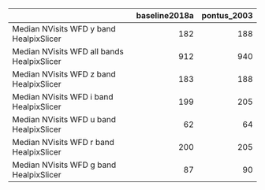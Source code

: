 |                                            |   baseline2018a |   pontus_2003 |
|:-------------------------------------------|----------------:|--------------:|
| Median NVisits WFD y band HealpixSlicer    |             182 |           188 |
| Median NVisits WFD all bands HealpixSlicer |             912 |           940 |
| Median NVisits WFD z band HealpixSlicer    |             183 |           188 |
| Median NVisits WFD i band HealpixSlicer    |             199 |           205 |
| Median NVisits WFD u band HealpixSlicer    |              62 |            64 |
| Median NVisits WFD r band HealpixSlicer    |             200 |           205 |
| Median NVisits WFD g band HealpixSlicer    |              87 |            90 |
